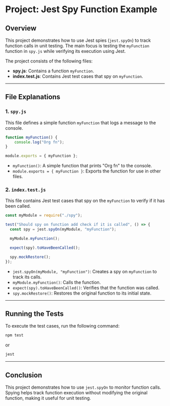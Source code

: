 # Project: Jest Spy Function Example

## Overview
This project demonstrates how to use Jest spies (`jest.spyOn`) to track function calls in unit testing. The main focus is testing the `myFunction` function in `spy.js` while verifying its execution using Jest.

The project consists of the following files:

- **spy.js**: Contains a function `myFunction`.
- **index.test.js**: Contains Jest test cases that spy on `myFunction`.

---

## File Explanations

### 1. `spy.js`
This file defines a simple function `myFunction` that logs a message to the console.

```js
function myFunction() {
    console.log("Org fn");
}

module.exports = { myFunction };
```

- `myFunction()`: A simple function that prints "Org fn" to the console.
- `module.exports = { myFunction }`: Exports the function for use in other files.

### 2. `index.test.js`
This file contains Jest test cases that spy on the `myFunction` to verify if it has been called.

```js
const myModule = require("./spy");

test("Should spy on function add check if it is called", () => {
  const spy = jest.spyOn(myModule, "myFunction");

  myModule.myFunction();

  expect(spy).toHaveBeenCalled();

  spy.mockRestore();
});
```

- `jest.spyOn(myModule, "myFunction")`: Creates a spy on `myFunction` to track its calls.
- `myModule.myFunction()`: Calls the function.
- `expect(spy).toHaveBeenCalled()`: Verifies that the function was called.
- `spy.mockRestore()`: Restores the original function to its initial state.

---

## Running the Tests
To execute the test cases, run the following command:

```sh
npm test
```

or

```sh
jest
```

---

## Conclusion
This project demonstrates how to use `jest.spyOn` to monitor function calls. Spying helps track function execution without modifying the original function, making it useful for unit testing.
